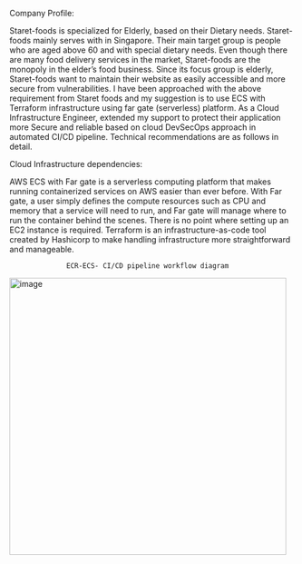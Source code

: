 Company Profile:

Staret-foods is specialized for Elderly, based on their Dietary needs. Staret-foods mainly serves with in Singapore. Their main target group is people who are aged above 60 and with special dietary needs. Even though there are many food delivery services in the market, Staret-foods are the monopoly in the elder’s food business. Since its focus group is elderly, Staret-foods want to maintain their website as easily accessible and more secure from vulnerabilities. I have been approached with the above requirement from Staret foods and my suggestion is to use ECS with Terraform infrastructure using far gate (serverless) platform. As a Cloud Infrastructure Engineer, extended my support to protect their application more Secure and reliable based on cloud DevSecOps approach in automated CI/CD pipeline. Technical recommendations are as follows in detail.

Cloud Infrastructure dependencies: 

AWS ECS with Far gate is a serverless computing platform that makes running containerized services on AWS easier than ever before. With Far gate, a user simply defines the compute resources such as CPU and memory that a service will need to run, and Far gate will manage where to run the container behind the scenes. There is no point where setting up an EC2 instance is required. Terraform is an infrastructure-as-code tool created by Hashicorp to make handling infrastructure more straightforward and manageable.

                  ECR-ECS- CI/CD pipeline workflow diagram

<img width="488" alt="image" src="https://github.com/Pritanu07/staret-foods/assets/127757033/e6869df0-317b-40d5-8bbd-94462a9eb319">



 


                                                   
